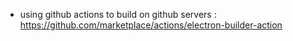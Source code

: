 <!-- 
# If in problem:
- Asset problem: electron vite config has a comment on this

# when need to change name of application:
- git commit here to save if something goes wrong
- search current used name in workspace. replace each instance with new name manually

# Todo
- add more plugins like linkplugin, codeblockplugin (see : https://mdxeditor.dev/editor/docs/links)

# Market this product

A minimalistic daily journaling desktop app. 
With helpful templates to get started
- {use my own obsidian templates with variations}
- Ai integration :
    - what:
        - the ai should be optional and should be off by default. People will be scared if I tell them their notes are not totally private. 
    - how:  
        - comment on people's day and give suggestions for improvements
        - ask them whether they did the thing they were talking about few notes ago.
        - ask them how there relationship with person x is going these days. x is someone they mentioned in their journal
    - The way to set this up: 
        - ask people to get their api key from gemini, chatgpt, etc.
        - have them input that key. then use that key to have ai working
        - have an easy tutorial in app with images on how to do it. infact write a blog about getting openAI keys and link to it??? 
 -->

 - using github actions to build on github servers : https://github.com/marketplace/actions/electron-builder-action
